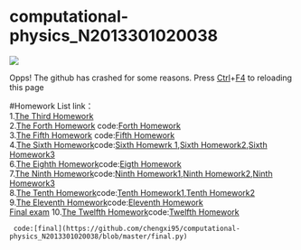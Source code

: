 # computational-physics_N2013301020038
![](http://imgsrc.baidu.com/forum/pic/item/de942b3fb80e7bec3a372df9292eb9389a506b4a.jpg)

  Opps! The github has crashed for some reasons.
Press [Ctrl](https://www.baidu.com/)+[F4](https://www.baidu.com/)  to reloading this page

#Homework List
link：<br>
  1.[The Third Homework](https://github.com/chengxi95/computational-physics_N2013301020038/blob/master/%E7%AC%AC%E4%B8%89%E6%AC%A1%E4%BD%9C%E4%B8%9A.md)<br>
  2.[The Forth Homework](https://www.zybuluo.com/chengxi95/note/412271)
  code:[Forth Homework](https://github.com/chengxi95/computational-physics_N2013301020038/blob/master/%E7%AC%AC%E5%9B%9B%E6%AC%A1%E4%BD%9C%E4%B8%9A.py)<br>
  3.[The Fifth Homework](https://www.zybuluo.com/chengxi95/note/413472)
  code:[Fifth Homework](https://github.com/chengxi95/computational-physics_N2013301020038/blob/master/%E7%AC%AC%E4%BA%94%E6%AC%A1%E4%BD%9C%E4%B8%9A%201.0.py)<br>
  4.[The Sixth Homework](https://www.zybuluo.com/chengxi95/note/413532)code:[Sixth Homewrk 1](https://github.com/chengxi95/computational-physics_N2013301020038/blob/master/%E7%AC%AC%E5%85%AD%E6%AC%A1%E4%BD%9C%E4%B8%9A%201.2.py),[Sixth Homework2](https://github.com/chengxi95/computational-physics_N2013301020038/blob/master/%E7%AC%AC%E5%85%AD%E6%AC%A1%E4%BD%9C%E4%B8%9A%201.1.py),[Sixth Homework3](https://github.com/chengxi95/computational-physics_N2013301020038/blob/master/%E7%AC%AC%E5%85%AD%E6%AC%A1%E4%BD%9C%E4%B8%9A%201.0.py)<br>
  6.[The Eighth Homework](https://www.zybuluo.com/chengxi95/note/413584)code:[Eigth Homework](https://github.com/chengxi95/computational-physics_N2013301020038/blob/master/%E7%AC%AC%E5%85%AB%E6%AC%A1%E4%BD%9C%E4%B8%9A1.0.py)<br>
  7.[The Ninth Homework](https://www.zybuluo.com/chengxi95/note/413609)code:[Ninth Homework1](https://github.com/chengxi95/computational-physics_N2013301020038/blob/master/%E7%AC%AC%E5%85%AD%E6%AC%A1%E4%BD%9C%E4%B8%9A%201.0.py),[Ninth Homework2](https://github.com/chengxi95/computational-physics_N2013301020038/blob/master/%E7%AC%AC%E4%B9%9D%E6%AC%A1%E4%BD%9C%E4%B8%9A\(1\)%201.1.py),[Ninth Homework3](https://github.com/chengxi95/computational-physics_N2013301020038/blob/master/%E7%AC%AC%E4%B9%9D%E6%AC%A1%E4%BD%9C%E4%B8%9A%EF%BC%881%EF%BC%891.2%20.py)<br>
  8.[The Tenth Homework](https://www.zybuluo.com/chengxi95/note/413913)code:[Tenth Homework1](https://github.com/chengxi95/computational-physics_N2013301020038/blob/master/%E7%AC%AC%E5%8D%81%E6%AC%A1%E4%BD%9C%E4%B8%9A1%201.0.py),[Tenth Homework2](https://github.com/chengxi95/computational-physics_N2013301020038/blob/master/%E7%AC%AC%E5%8D%81%E6%AC%A1%E4%BD%9C%E4%B8%9A2%201.0.py)<br>
  9.[The Eleventh Homework](https://www.zybuluo.com/chengxi95/note/414389)code:[Eleventh Homework](https://github.com/chengxi95/computational-physics_N2013301020038/blob/master/%E7%AC%AC%E5%8D%81%E4%B8%80%E6%AC%A1%E4%BD%9C%E4%B8%9A1.py)<br>
  [Final exam](https://www.zybuluo.com/chengxi95/note/411804)
  10.[The Twelfth Homework](https://www.zybuluo.com/chengxi95/note/414533)code:[Twelfth Homework](https://github.com/chengxi95/computational-physics_N2013301020038/blob/master/%E7%AC%AC%E5%8D%81%E4%BA%8C%E6%AC%A1%E4%BD%9C%E4%B8%9A.py)<br>
  
     code:[final](https://github.com/chengxi95/computational-physics_N2013301020038/blob/master/final.py)
     

